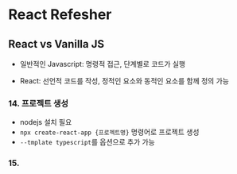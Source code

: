 # React Refesher

## React vs Vanilla JS

- 일반적인 Javascript: 명령적 접근, 단계별로 코드가 실행

- React: 선언적 코드를 작성, 정적인 요소와 동적인 요소를 함께 정의 가능

### 14. 프로젝트 생성

- nodejs 설치 필요
- `npx create-react-app {프로젝트명}` 명령어로 프로젝트 생성
- `--tmplate typescript`를 옵션으로 추가 가능

### 15.
